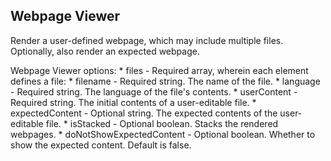## Webpage Viewer

Render a user-defined webpage, which may include multiple files. Optionally, also render an expected webpage.

Webpage Viewer options:
    * files - Required array, wherein each element defines a file:
        * filename - Required string. The name of the file.
        * language - Required string. The language of the file's contents.
        * userContent - Required string. The initial contents of a user-editable file.
        * expectedContent - Optional string. The expected contents of the user-editable file.
    * isStacked - Optional boolean. Stacks the rendered webpages.
    * doNotShowExpectedContent - Optional boolean. Whether to show the expected content. Default is false.